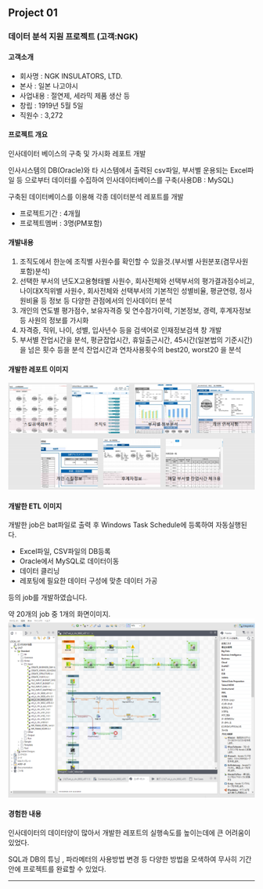 ## Project 01
### 데이터 분석 지원 프로젝트 (고객:NGK)
#### 고객소개
- 회사명 : NGK INSULATORS, LTD.
- 본사 : 일본 나고야시
- 사업내용 : 절연제, 세라믹 제품 생산 등
- 창립 : 1919년 5월 5일
- 직원수 : 3,272

#### 프로젝트 개요
인사데이터 베이스의 구축 및 가시화 레포트 개발

인사시스템의 DB(Oracle)와 타 시스템에서 출력된 csv파일, 부서별 운용되는 Excel파일 등 으로부터 데이터를 수집하여 인사데이터베이스를 구축(사용DB : MySQL)

구축된 데이터베이스를 이용해 각종 데이터분석 레포트를 개발

* 프로젝트기간 : 4개월
* 프로젝트멤버 : 3명(PM포함)

#### 개발내용
1. 조직도에서 한눈에 조직별 사원수를 확인할 수 있을것.(부서별 사원분포(겸무사원 포함)분석)
2. 선택한 부서의 년도X고용형태별 사원수, 
  회사전체와 선택부서의 평가결과점수비교, 
  나이대X직위별 사원수,
  회사전체와 선택부서의 기본적인 성별비율, 평균연령, 정사원비율 등 정보 등 다양한 관점에서의 인사데이터 분석
3. 개인의 연도별 평가점수, 보유자격증 및 연수참가이력, 기본정보, 경력, 후계자정보 등 사원의 정보를 가시화
4. 자격증, 직위, 나이, 성별, 입사년수 등을 검색어로 인재정보검색 창 개발
5. 부서별 잔업시간을 분석, 평균잡업시간, 휴일출근시간, 45시간(일본법의 기준시간)을 넘은 횟수 등을 분석
  잔업시간과 연차사용횟수의 best20, worst20 을 분석

#### 개발한 레포트 이미지
![](Project01/img1.png)

#### 개발한 ETL 이미지
개발한 job은 bat파일로 출력 후 Windows Task Schedule에 등록하여 자동실행된다.

* Excel파일, CSV파일의 DB등록
* Oracle에서 MySQL로 데이터이동
* 데이터 클리닝
* 레포팅에 필요한 데이터 구성에 맞춘 데이터 가공

등의 job를 개발하였습니다.

약 20개의 job 중 1개의 화면이미지.
![](Project01/etl_img1.png)

#### 경험한 내용
인사데이터의 데이터양이 많아서 개발한 레포트의 실행속도를 높이는데에 큰 어려움이 있었다.

SQL과 DB의 튜닝 , 파라메터의 사용방법 변경 등 다양한 방법을 모색하여 무사히 기간안에 프로젝트를 완료할 수 있었다.

------------------------------
